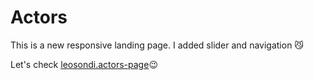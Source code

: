 # Actors

This is a new responsive landing page. I added slider and navigation 😼

Let's check [leosondi.actors-page](https://leosondi.github.io/Actors-page/)😉
